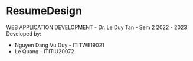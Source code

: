 # ResumeDesign
WEB APPLICATION DEVELOPMENT - Dr. Le Duy Tan - Sem 2 2022 - 2023
Developed by:
- Nguyen Dang Vu Duy - ITITWE19021
- Le Quang - ITITIU20072
